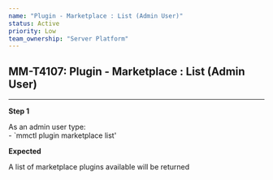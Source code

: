 ```yaml
---
name: "Plugin - Marketplace : List (Admin User)"
status: Active
priority: Low
team_ownership: "Server Platform"
---
```


## MM-T4107: Plugin - Marketplace : List (Admin User)

---

**Step 1**

As an admin user type:\
\- \`mmctl plugin marketplace list'

**Expected**

A list of marketplace plugins available will be returned
